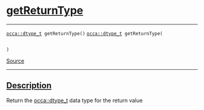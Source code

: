 
<h1 id="get-return-type">
 <a href="#/api/function/getReturnType" class="anchor">
   <span>getReturnType</span>
  </a>
</h1>

<div class="signature">

<hr>

  <div class="definition-container">
    <div class="definition">
      <code class="desktop-only"><a href="#/api/dtype_t/">occa::dtype&#95;t</a> getReturnType()</code>
      <code class="mobile-only"><a href="#/api/dtype_t/">occa::dtype&#95;t</a> getReturnType(
    
)</code>
      <div class="flex-spacing"></div>
      <a href="https://github.com/libocca/occa/blob/06c83625/include/occa/functional/function.hpp#L72" target="_blank">Source</a>
    </div>
    
  </div>

  <hr>
</div>


<h2 id="description">
 <a href="#/api/function/getReturnType?id=description" class="anchor">
   <span>Description</span>
  </a>
</h2>

Return the [occa::dtype_t](/api/dtype_t/) data type for the return value

